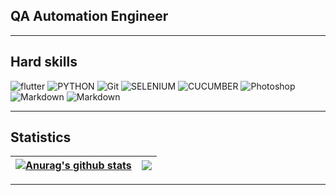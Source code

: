## QA Automation Engineer
---
## Hard skills

![flutter](https://img.shields.io/badge/JAVA-000000?style=for-the-badge&logo=java&logoColor=FF4500)
![PYTHON](https://img.shields.io/badge/PYTHON-000000?style=for-the-badge&logo=PYTHON&logoColor=4682B4)
![Git](https://img.shields.io/badge/-Git-000000?style=for-the-badge&logo=Git)
![SELENIUM](https://img.shields.io/badge/-SELENIDE-000000?style=for-the-badge&logo=SELENIUM)
![CUCUMBER](https://img.shields.io/badge/-CUCUMBER-000000?style=for-the-badge&logo=CUCUMBER)
![Photoshop](https://img.shields.io/badge/-Photoshop-000000?style=for-the-badge&logo=AdobePhotoshop)
![Markdown](https://img.shields.io/badge/-Markdown-000000?style=for-the-badge&logo=Markdown)
![Markdown](https://img.shields.io/badge/-JIRA-000000?style=for-the-badge&logo=JiraSoftware&logoColor=3366FF)
***
## Statistics
| <a href="https://github.com/misterlis/github-readme-stats"><img align="center" src="https://github-readme-stats.vercel.app/api?username=misterlis&show_icons=true&include_all_commits=true&theme=dark&hide_border=true" alt="Anurag's github stats" /></a> | <a href="https://github.com/misterlis/github-readme-stats"><img align="center" src="https://github-readme-stats.vercel.app/api/top-langs/?username=misterlis&layout=compact&theme=dark&hide_border=true" /></a> |
| ------------- | ------------- |
***
